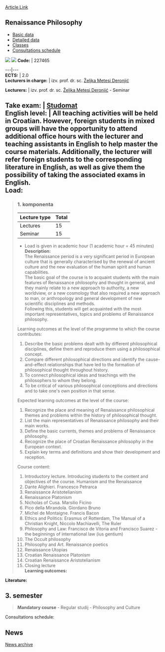[Article Link](https://www.fhs.hr/en/course/renphi)

## Renaissance Philosophy
  * [Basic data](https://www.fhs.hr/en/course/renphi#v1id-523826_111438_1_0 "Basic data")
  * [Detailed data](https://www.fhs.hr/en/course/renphi#v1id-523826_111438_1_1 "Detailed data")
  * [Classes](https://www.fhs.hr/en/course/renphi#v1id-523826_111438_1_2 "Classes")
  * [Consultations schedule](https://www.fhs.hr/en/course/renphi#v1id-523826_111438_1_3 "Consultations schedule")


[![](https://www.fhs.hr/img/flags/gif/hr.gif)](https://www.fhs.hr/predmet/filren) [![](https://www.fhs.hr/img/flags/gif/gb.gif)](https://www.fhs.hr/en/course/renphi)
**Code:** |  227465  
  
---|---  
**ECTS:** |  2.0   
**Lecturers in charge:** |  izv. prof. dr. sc. [Željka Metesi Deronjić](https://www.fhs.hr/staff/zeljka.metesi_deronjic)   
  
**Lecturers:** |  izv. prof. dr. sc. [Željka Metesi Deronjić](https://www.fhs.hr/djelatnik/zeljka.metesi_deronjic) - Seminar  
  
**Take exam:** |  [Studomat](http://www.isvu.hr/studomat)  
**English level:** |  All teaching activities will be held in Croatian. However, foreign students in mixed groups will have the opportunity to attend additional office hours with the lecturer and teaching assistants in English to help master the course materials. Additionally, the lecturer will refer foreign students to the corresponding literature in English, as well as give them the possibility of taking the associated exams in English.   
**Load:**  
---  
> ### 1. komponenta
> | Lecture type | Total  
> ---|---  
> Lectures | 15  
> Seminar | 15  
> * Load is given in academic hour (1 academic hour = 45 minutes)   
**Description:**  
> The Renaissance period is a very significant period in European culture that is generally characterised by the renewal of ancient culture and the new evaluation of the human spirit and human capabilities.   
>  The basic goal of the course is to acquaint students with the main features of Renaissance philosophy and thought in general, and they mainly relate to a new approach to authority, a new worldview, or a new cosmology that also required a new approach to man, or anthropology and general development of new scientific disciplines and methods.   
>  Following this, students will get acquainted with the most important representatives, topics and problems of Renaissance philosophy.  
>    
>  Learning outcomes at the level of the programme to which the course contributes:   
>  1. Describe the basic problems dealt with by different philosophical disciplines, define them and reproduce them using a philosophical concept.  
>  2. Compare different philosophical directions and identify the cause-and-effect relationships that have led to the formation of philosophical thought throughout history.  
>  3. To connect philosophical ideas and teachings with the philosophers to whom they belong.  
>  4. To be critical of various philosophical conceptions and directions and to take one's own position in that sense.  
>    
>  Expected learning outcomes at the level of the course:   
>  1. Recognize the place and meaning of Renaissance philosophical themes and problems within the history of philosophical thought.   
>  2. List the main representatives of Renaissance philosophy and their main works.  
>  3. Define the basic currents, themes and problems of Renaissance philosophy.  
>  4. Recognize the place of Croatian Renaissance philosophy in the European context.  
>  5. Explain key terms and definitions and show their development and reception.  
>    
>  Course content:   
>  1. Introductory lecture. Introducing students to the content and objectives of the course. Humanism and the Renaissance  
>  2. Dante Alighieri. Francesco Petrarca  
>  3. Renaissance Aristotelianism  
>  4. Renaissance Platonism  
>  5. Nicholas of Cusa. Marsilio Ficino  
>  6. Pico della Mirandola. Giordano Bruno  
>  7. Michel de Montaigne. Francis Bacon  
>  8. Ethics and Politics: Erasmus of Rotterdam, The Manual of a Christian Knight, Niccolo Machiavelli, The Ruler  
>  9. Philosophy and Law: Francisco de Vitoria and Francisco Suarez - the beginnings of international law (ius gentium)  
>  10. The Occult philosophy  
>  11. Philosophy and Art. Renaissance poetics  
>  12. Renaissance Utopias  
>  13. Croatian Renaissance Platonism  
>  14. Croatian Renaissance Aristotelianism  
>  15. Closing lecture  
**Learning outcomes:**  

  
**Literature:**  

  
**3. semester**  
---  
> **Mandatory course** - Regular studij - Philosophy and Culture  
>   
Consultations schedule: 


## News
[News archive](https://www.fhs.hr/en/course/renphi?@=21h08#news_121622 "News archive")
